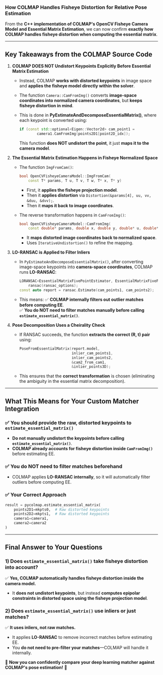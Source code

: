 ### **How COLMAP Handles Fisheye Distortion for Relative Pose Estimation**

From the **C++ implementation of COLMAP's OpenCV Fisheye Camera Model and Essential Matrix Estimation**, we can now confirm **exactly how COLMAP handles fisheye distortion when computing the essential matrix**.

---

## **Key Takeaways from the COLMAP Source Code**

1. **COLMAP DOES NOT Undistort Keypoints Explicitly Before Essential Matrix Estimation**
    
    - Instead, COLMAP **works with distorted keypoints** in image space and **applies the fisheye model directly within the solver**.
    - The function `Camera::CamFromImg()` converts **image-space coordinates into normalized camera coordinates**, but **keeps fisheye distortion in mind**.
    - This is done in **PyEstimateAndDecomposeEssentialMatrix()**, where each keypoint is converted using:
        
        ```cpp
        if (const std::optional<Eigen::Vector2d> cam_point1 =
                camera1.CamFromImg(points2D1[point2D_idx]);
        ```
        
        This function **does NOT undistort the point**, it just **maps it to the camera model**.
2. **The Essential Matrix Estimation Happens in Fisheye Normalized Space**
    
    - The function `ImgFromCam()`:
        
        ```cpp
        bool OpenCVFisheyeCameraModel::ImgFromCam(
            const T* params, T u, T v, T w, T* x, T* y)
        ```
        
        - First, it **applies the fisheye projection model**.
        - Then it **applies distortion** via `Distortion(&params[4], uu, vv, &duu, &dvv);`.
        - Then it **maps it back to image coordinates**.
    - The reverse transformation happens in `CamFromImg()`:
        
        ```cpp
        bool OpenCVFisheyeCameraModel::CamFromImg(
            const double* params, double x, double y, double* u, double* v)
        ```
        
        - It **maps distorted image coordinates back to normalized space**.
        - Uses `IterativeUndistortion()` to refine the mapping.
3. **LO-RANSAC is Applied to Filter Inliers**
    
    - In `PyEstimateAndDecomposeEssentialMatrix()`, after converting image-space keypoints into **camera-space coordinates**, COLMAP runs **LO-RANSAC**:
        
        ```cpp
        LORANSAC<EssentialMatrixFivePointEstimator, EssentialMatrixFivePointEstimator>
            ransac(ransac_options);
        const auto report = ransac.Estimate(cam_points1, cam_points2);
        ```
        
    - This means: ✅ **COLMAP internally filters out outlier matches before computing EE**.  
        ✅ **You do NOT need to filter matches manually before calling `estimate_essential_matrix()`**.
4. **Pose Decomposition Uses a Cheirality Check**
    
    - If RANSAC succeeds, the function **extracts the correct (R, t) pair** using:
        
        ```cpp
        PoseFromEssentialMatrix(report.model,
                                inlier_cam_points1,
                                inlier_cam_points2,
                                &cam2_from_cam1,
                                &inlier_points3D);
        ```
        
    - This ensures that the **correct transformation** is chosen (eliminating the ambiguity in the essential matrix decomposition).

---

## **What This Means for Your Custom Matcher Integration**

### ✅ **You should provide the raw, distorted keypoints to `estimate_essential_matrix()`**

- **Do not manually undistort the keypoints before calling `estimate_essential_matrix()`**.
- **COLMAP already accounts for fisheye distortion inside `CamFromImg()`** before estimating EE.

### ✅ **You do NOT need to filter matches beforehand**

- COLMAP applies **LO-RANSAC internally**, so it will automatically filter outliers before computing EE.

### ✅ **Your Correct Approach**

```python
result = pycolmap.estimate_essential_matrix(
    points2D1=mkpts0,  # Raw distorted keypoints
    points2D2=mkpts1,  # Raw distorted keypoints
    camera1=camera1,
    camera2=camera2
)
```

---

## **Final Answer to Your Questions**

### **1) Does `estimate_essential_matrix()` take fisheye distortion into account?**

✅ **Yes, COLMAP automatically handles fisheye distortion inside the camera model.**

- It **does not undistort keypoints**, but instead **computes epipolar constraints in distorted space using the fisheye projection model**.

### **2) Does `estimate_essential_matrix()` use inliers or just matches?**

✅ **It uses inliers, not raw matches.**

- It applies **LO-RANSAC** to remove incorrect matches before estimating EE.
- You **do not need to pre-filter your matches**—COLMAP will handle it internally.

🚀 **Now you can confidently compare your deep learning matcher against COLMAP's pose estimation!** 🚀